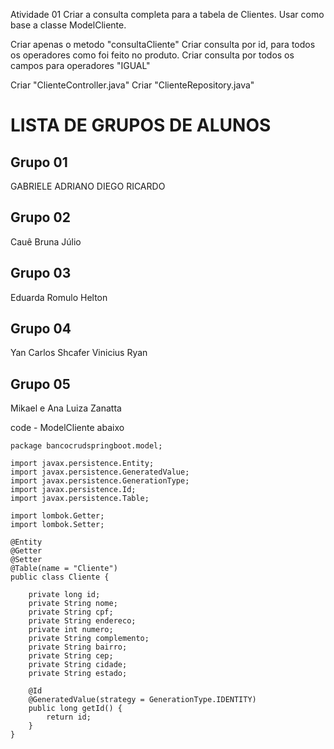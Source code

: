 
Atividade 01
Criar a consulta completa para a tabela de Clientes.
Usar como base a classe ModelCliente.

Criar apenas o metodo "consultaCliente"
Criar consulta por id, para todos os operadores como foi feito no produto.
Criar consulta por todos os campos para operadores "IGUAL"

Criar "ClienteController.java"
Criar "ClienteRepository.java"

# LISTA DE GRUPOS DE ALUNOS

## Grupo 01
GABRIELE
ADRIANO 
DIEGO RICARDO

## Grupo 02
Cauê
Bruna
Júlio

## Grupo 03
Eduarda
Romulo
Helton

## Grupo 04
Yan Carlos Shcafer
Vinicius 
Ryan 

## Grupo 05
Mikael e Ana Luiza Zanatta

code - ModelCliente abaixo
```
package bancocrudspringboot.model;

import javax.persistence.Entity;
import javax.persistence.GeneratedValue;
import javax.persistence.GenerationType;
import javax.persistence.Id;
import javax.persistence.Table;

import lombok.Getter;
import lombok.Setter;

@Entity
@Getter
@Setter
@Table(name = "Cliente")
public class Cliente {

    private long id;
    private String nome;
    private String cpf;
    private String endereco;
    private int numero;
    private String complemento;
    private String bairro;
    private String cep;
    private String cidade;
    private String estado;
    
    @Id
    @GeneratedValue(strategy = GenerationType.IDENTITY)
    public long getId() {
        return id;
    }    
}

```








